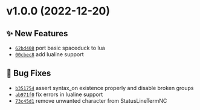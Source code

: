 # v1.0.0 (2022-12-20)

## ✨ New Features
- [`62bd408`](https://github.com/spaceduck-theme/nvim/commit/62bd408)  port basic spaceduck to lua 
- [`00cbec8`](https://github.com/spaceduck-theme/nvim/commit/00cbec8)  add lualine support 

## 🐛 Bug Fixes
- [`b351754`](https://github.com/spaceduck-theme/nvim/commit/b351754)  assert syntax_on existence properly and disable broken groups 
- [`ab971f0`](https://github.com/spaceduck-theme/nvim/commit/ab971f0)  fix errors in lualine support 
- [`73c45d1`](https://github.com/spaceduck-theme/nvim/commit/73c45d1)  remove unwanted character from StatusLineTermNC
